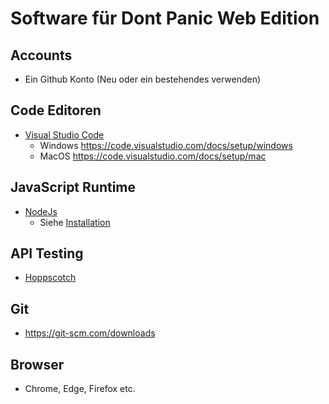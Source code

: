 # Software für Dont Panic Web Edition

## Accounts

* Ein Github Konto (Neu oder ein bestehendes verwenden)

## Code Editoren

* [Visual Studio Code](https://code.visualstudio.com/)
  * Windows https://code.visualstudio.com/docs/setup/windows
  * MacOS https://code.visualstudio.com/docs/setup/mac

## JavaScript Runtime

* [NodeJs](https://nodejs.org/en/download/)
  - Siehe [Installation](./how-to-guides/nodejs/installation.md)

## API Testing

- [Hoppscotch](https://hoppscotch.com/download)

## Git

- https://git-scm.com/downloads

## Browser

- Chrome, Edge, Firefox etc.